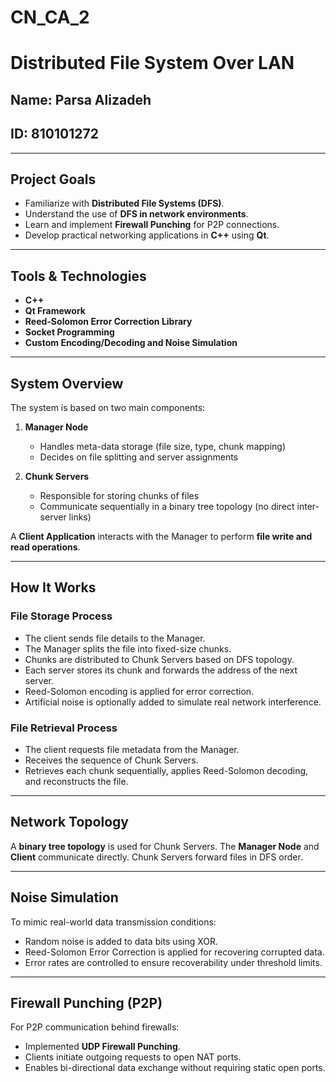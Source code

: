 # CN_CA_2
# Distributed File System Over LAN 

## Name: Parsa Alizadeh
## ID: 810101272

---

##  Project Goals

- Familiarize with **Distributed File Systems (DFS)**.
- Understand the use of **DFS in network environments**.
- Learn and implement **Firewall Punching** for P2P connections.
- Develop practical networking applications in **C++** using **Qt**.

---

##  Tools & Technologies

- **C++**
- **Qt Framework**
- **Reed-Solomon Error Correction Library**
- **Socket Programming**
- **Custom Encoding/Decoding and Noise Simulation**

---

##  System Overview

The system is based on two main components:

1. **Manager Node**
   - Handles meta-data storage (file size, type, chunk mapping)
   - Decides on file splitting and server assignments

2. **Chunk Servers**
   - Responsible for storing chunks of files
   - Communicate sequentially in a binary tree topology (no direct inter-server links)

A **Client Application** interacts with the Manager to perform **file write and read operations**.

---

##  How It Works

###  File Storage Process
- The client sends file details to the Manager.
- The Manager splits the file into fixed-size chunks.
- Chunks are distributed to Chunk Servers based on DFS topology.
- Each server stores its chunk and forwards the address of the next server.
- Reed-Solomon encoding is applied for error correction.
- Artificial noise is optionally added to simulate real network interference.

### File Retrieval Process
- The client requests file metadata from the Manager.
- Receives the sequence of Chunk Servers.
- Retrieves each chunk sequentially, applies Reed-Solomon decoding, and reconstructs the file.

---

##  Network Topology

A **binary tree topology** is used for Chunk Servers. The **Manager Node** and **Client** communicate directly. Chunk Servers forward files in DFS order.  


---

##  Noise Simulation

To mimic real-world data transmission conditions:
- Random noise is added to data bits using XOR.
- Reed-Solomon Error Correction is applied for recovering corrupted data.
- Error rates are controlled to ensure recoverability under threshold limits.

---

##  Firewall Punching (P2P)

For P2P communication behind firewalls:
- Implemented **UDP Firewall Punching**.
- Clients initiate outgoing requests to open NAT ports.
- Enables bi-directional data exchange without requiring static open ports.

